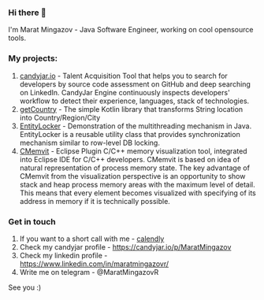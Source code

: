 ### Hi there 👋
I'm Marat Mingazov - Java Software Engineer, working on cool opensource tools.

### My projects:
1. [candyjar.io](https://candyjar.io) - Talent Acquisition Tool that helps you to search for developers by source code assessment on GitHub and deep searching on LinkedIn. CandyJar Engine continuously inspects developers' workflow to detect their experience, languages, stack of technologies.
2. [getCountry](https://github.com/MaratMingazovOrg/getCountry) - The simple Kotlin library that transforms String location into Country/Region/City
3. [EntityLocker](https://github.com/MaratMingazov/EntityLocker) - Demonstration of the multithreading mechanism in Java. EntityLocker is a reusable utility class that provides synchronization mechanism similar to row-level DB locking.
4. [CMemvit](https://github.com/MaratMingazov/CMemvit) - Eclipse Plugin C/C++ memory visualization tool, integrated into Eclipse IDE for C/C++ developers. CMemvit is based on idea of natural representation of process memory state. The key advantage of CMemvit from the visualization perspective is an opportunity to show stack and heap process memory areas with the maximum level of detail. This means that every element becomes visualized with specifying of its address in memory if it is technically possible.

### Get in touch
1. If you want to a short call with me - [calendly](https://calendly.com/maratmingazovr/call-with-marat-mingazov) 
2. Check my candyjar profile - https://candyjar.io/p/MaratMingazov
3. Check my linkedin profile - https://www.linkedin.com/in/maratmingazovr/
4. Write me on telegram - @MaratMingazovR

See you :)

